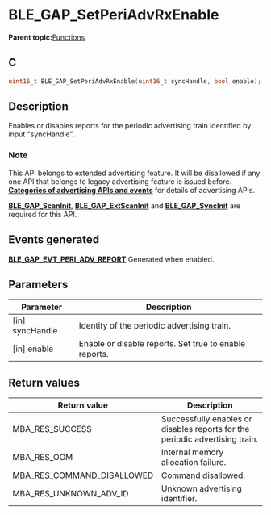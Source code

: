 # BLE\_GAP\_SetPeriAdvRxEnable

**Parent topic:**[Functions](GUID-0DD261BF-40D6-42CD-8806-9B93D259D1CC.md)

## C

```c
uint16_t BLE_GAP_SetPeriAdvRxEnable(uint16_t syncHandle, bool enable);
```

## Description

Enables or disables reports for the periodic advertising train identified by input "syncHandle".

### Note

This API belongs to extended advertising feature. It will be disallowed if any one API that belongs to legacy advertising feature is issued before. **[Categories of advertising APIs and events](GUID-6250C306-2D62-4631-A4F9-616BBCCC48AC.md)** for details of advertising APIs.

**[BLE\_GAP\_ScanInit](GUID-EABB24B0-3356-4103-A083-EB3A2F4DF22E.md)**, **[BLE\_GAP\_ExtScanInit](GUID-44D7F81A-66AC-4675-B160-B927F73DDB95.md)** and **[BLE\_GAP\_SyncInit](GUID-9313F520-6EF3-4B78-96C9-3858977D528E.md)** are required for this API.

## Events generated

**[BLE\_GAP\_EVT\_PERI\_ADV\_REPORT](GUID-ADCFB5AA-F06E-4ED9-9227-592A5CE40F39.md)** Generated when enabled.

## Parameters

|Parameter|Description|
|---------|-----------|
|\[in\] syncHandle|Identity of the periodic advertising train.|
|\[in\] enable|Enable or disable reports. Set true to enable reports.|

## Return values

|Return value|Description|
|------------|-----------|
|MBA\_RES\_SUCCESS|Successfully enables or disables reports for the periodic advertising train.|
|MBA\_RES\_OOM|Internal memory allocation failure.|
|MBA\_RES\_COMMAND\_DISALLOWED|Command disallowed.|
|MBA\_RES\_UNKNOWN\_ADV\_ID|Unknown advertising identifier.|

